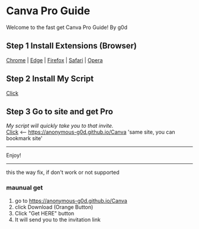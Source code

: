 <!--
  README.md

  Theme: Dark
-->

# Canva Pro Guide

Welcome to the fast get Canva Pro Guide! By g0d

## Step 1 Install Extensions (Browser)
[Chrome](https://chromewebstore.google.com/detail/tampermonkey/dhdgffkkebhmkfjojejmpbldmpobfkfo) | [Edge](https://microsoftedge.microsoft.com/addons/detail/tampermonkey/iikmkjmpaadaobahmlepeloendndfphd) | [Firefox](https://addons.mozilla.org/en-US/firefox/addon/tampermonkey/) | [Safari](https://apps.apple.com/us/app/tampermonkey/id1482490089) | [Opera](https://addons.opera.com/en/extensions/details/tampermonkey-beta/)

## Step 2 Install My Script
[Click](https://raw.githubusercontent.com/anonymous-g0d/anonymous-g0d.github.io/main/Canva/cvrd.user.js)

## Step 3 Go to site and get Pro
*My script will quickly take you to that invite.*<br>
[Click](https://anonymous-g0d.github.io/Canva) <-- https://anonymous-g0d.github.io/Canva 'same site, you can bookmark site'

---

Enjoy!


---
this the way fix, if don't work or not supported
### maunual get
1. go to https://anonymous-g0d.github.io/Canva
2. click Download (Orange Button)
3. Click "Get HERE" button
4. It will send you to the invitation link
